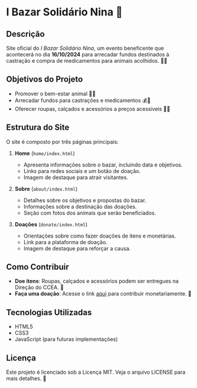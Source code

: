 # I Bazar Solidário Nina 🎉

## Descrição

Site oficial do *I Bazar Solidário Nina*, um evento beneficente que acontecerá no dia **16/10/2024** para arrecadar fundos destinados à castração e compra de medicamentos para animais acolhidos. 🐾💖

## Objetivos do Projeto

- Promover o bem-estar animal 🐶🐱
- Arrecadar fundos para castrações e medicamentos 💰💊
- Oferecer roupas, calçados e acessórios a preços acessíveis 👗👟

## Estrutura do Site

O site é composto por três páginas principais:

1. **Home** (`home/index.html`)
   - Apresenta informações sobre o bazar, incluindo data e objetivos.
   - Links para redes sociais e um botão de doação.
   - Imagem de destaque para atrair visitantes.

2. **Sobre** (`about/index.html`)
   - Detalhes sobre os objetivos e propostas do bazar.
   - Informações sobre a destinação das doações.
   - Seção com fotos dos animais que serão beneficiados.

3. **Doações** (`donate/index.html`)
   - Orientações sobre como fazer doações de itens e monetárias.
   - Link para a plataforma de doação.
   - Imagem de destaque para reforçar a causa.

## Como Contribuir

- **Doe itens**: Roupas, calçados e acessórios podem ser entregues na Direção do CCEA. 🤝
- **Faça uma doação**: Acesse o link [aqui](https://link.mercadopago.com.br/bazarsolidarionina) para contribuir monetariamente. 🙏

## Tecnologias Utilizadas

- HTML5
- CSS3
- JavaScript (para futuras implementações)

## Licença

Este projeto é licenciado sob a Licença MIT. Veja o arquivo LICENSE para mais detalhes. 📝

